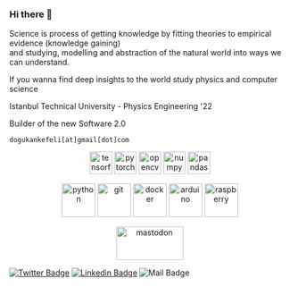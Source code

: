 ### Hi there 👋

Science is process of getting knowledge by fitting theories to empirical evidence (knowledge gaining)  
and studying, modelling and abstraction of the natural world into ways we can understand.

If you wanna find deep insights to the world study physics and computer science  

Istanbul Technical University - Physics Engineering '22


Builder of the new Software 2.0  

`dogukankefeli[at]gmail[dot]com`


 <p align="center">
 <img src="https://www.vectorlogo.zone/logos/tensorflow/tensorflow-icon.svg" alt="tensorflow" width="40" height="40"/>
 <img src="https://www.vectorlogo.zone/logos/pytorch/pytorch-icon.svg" alt="pytorch" width="40" height="40"/>
 <img src="https://www.vectorlogo.zone/logos/opencv/opencv-icon.svg" alt="opencv" width="40" height="40"/>
 <img src="https://www.vectorlogo.zone/logos/numpy/numpy-icon.svg" alt="numpy" width="40" height="40"/>
 <img src="https://github.com/simple-icons/simple-icons/blob/master/icons/pandas.svg" alt="pandas" width="40" height="40"/>
 </p>
<p align="center">
 <img src="https://icongr.am/devicon/python-plain.svg?size=60&color=currentColor" alt="python" width="60" height="60"/>
 <img src="https://icongr.am/devicon/git-plain.svg?size=60&color=currentColor" alt="git" width="60" height="60"/> 
 <img src="https://icongr.am/devicon/docker-plain-wordmark.svg?size=60&color=currentColor" alt="docker" width="60" height="60"/> 
 <img src="https://www.vectorlogo.zone/logos/arduino/arduino-icon.svg" alt="arduino" width="60" height="60"/>
 <img src="https://www.vectorlogo.zone/logos/raspberrypi/raspberrypi-icon.svg" alt="raspberry" width="60" height="60"/>
</p>

<p align="center">
    <a href="https://mastodon.social/web/accounts/106555351749444654" target="blank"><img align="center" src="https://www.vectorlogo.zone/logos/joinmastodon/joinmastodon-ar21.svg" alt="mastodon" height="60" width="120" /></a>
 </p>


[![Twitter Badge](https://img.shields.io/badge/-Twitter-000000?style=flat&labelColor=000000&logo=twitter&logoColor=white&link=https://twitter.com/elifmeseci)](https://twitter.com/dogukanburda)
[![Linkedin Badge](https://img.shields.io/badge/-LinkedIn-000000?style=flat&logo=Linkedin&logoColor=white&link=https://www.linkedin.com/in/elifmeseci/)](https://www.linkedin.com/in/dogukankefeli/)
![Mail Badge](https://img.shields.io/badge/mailto%3A-dogukankefeli%40gmail.com-black)



<!--
![Metrics](https://metrics.lecoq.io/dogukanburda?template=classic&isocalendar=1&languages=1&introduction=1&stars=1&people=1&lines=1&activity=1&achievements=1&repositories=1&repositories=100&repositories.batch=100&repositories.forks=false&repositories.affiliations=owner&isocalendar.duration=half-year&languages.limit=8&languages.sections=most-used&languages.colors=github&languages.threshold=0%25&languages.indepth=false&languages.recent.load=300&languages.recent.days=14&introduction.title=true&stars.limit=4&people.limit=24&people.size=28&people.types=followers%2C%20following&people.identicons=false&people.shuffle=false&activity.limit=5&activity.load=300&activity.days=14&activity.filter=all&activity.visibility=all&activity.timestamps=false&achievements.threshold=C&achievements.secrets=true&achievements.limit=0&config.timezone=Europe%2FIstanbul)

[![Top Langs](https://github-readme-stats.vercel.app/api/top-langs/?username=dogukanburda&layout=compact)](https://github.com/dogukanburda)



**dogukanburda/dogukanburda** is a ✨ _special_ ✨ repository because its `README.md` (this file) appears on your GitHub profile.

Here are some ideas to get you started:

- 🔭 I’m currently working on ...
- 🌱 I’m currently learning ...
- 👯 I’m looking to collaborate on ...
- 🤔 I’m looking for help with ...
- 💬 Ask me about ...
- 📫 How to reach me: ...
- 😄 Pronouns: ...
- ⚡ Fun fact: ...
-->
